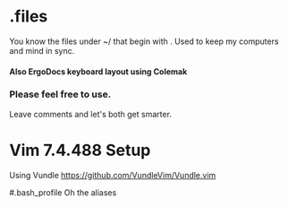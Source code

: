 # .files
You know the files under ~/ that begin with .
Used to keep my computers and mind in sync.

#### Also ErgoDocs keyboard layout using Colemak

### Please feel free to use.
Leave comments and let's both get smarter.

# Vim 7.4.488 Setup
Using Vundle https://github.com/VundleVim/Vundle.vim

#.bash_profile
Oh the aliases

